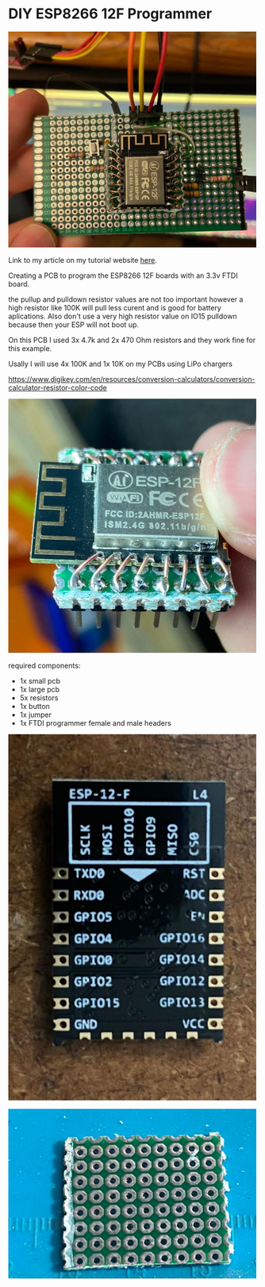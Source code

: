 # DIY ESP8266 12F Programmer

[<img src="img/8.jpeg" width="500"/>](img/8.jpeg)

Link to my article on my tutorial website [here]().

Creating a PCB to program the ESP8266 12F boards with an 3.3v FTDI board.

the pullup and pulldown resistor values are not too important however a high resistor like 100K will pull less curent and is good for battery aplications. Also don't use a very high resistor value on IO15 pulldown because then your ESP will not boot up.

On this PCB I used 3x 4.7k and 2x 470 Ohm resistors and they work fine for this example.

Usally I will use 4x 100K and 1x 10K on my PCBs using LiPo chargers

https://www.digikey.com/en/resources/conversion-calculators/conversion-calculator-resistor-color-code

[<img src="img/7.jpeg" width="500"/>](img/7.jpeg)

required components:

- 1x small pcb
- 1x large pcb
- 5x resistors
- 1x button
- 1x jumper
- 1x FTDI programmer
female and male headers

[<img src="img/1.jpeg" width="500"/>](img/1.jpeg)

[<img src="img/4.jpeg" width="500"/>](img/4.jpeg)
